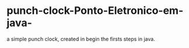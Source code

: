 # punch-clock-Ponto-Eletronico-em-java-
a simple punch clock, created in begin the firsts steps in java.
